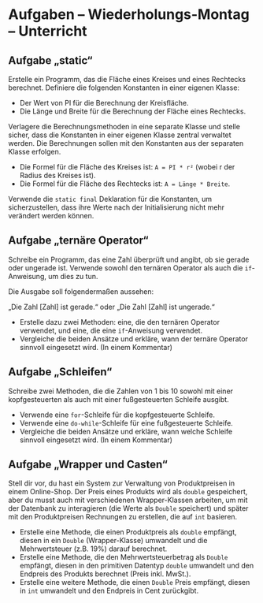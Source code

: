 # Aufgaben – Wiederholungs-Montag – Unterricht

## Aufgabe „static“

Erstelle ein Programm, das die Fläche eines Kreises und eines Rechtecks berechnet. Definiere die folgenden Konstanten in einer eigenen Klasse:

- Der Wert von PI für die Berechnung der Kreisfläche.
- Die Länge und Breite für die Berechnung der Fläche eines Rechtecks.

Verlagere die Berechnungsmethoden in eine separate Klasse und stelle sicher, dass die Konstanten in einer eigenen Klasse zentral verwaltet werden. Die Berechnungen sollen mit den Konstanten aus der separaten Klasse erfolgen.

- Die Formel für die Fläche des Kreises ist: `A = PI * r²` (wobei r der Radius des Kreises ist).
- Die Formel für die Fläche des Rechtecks ist: `A = Länge * Breite`.

Verwende die `static final` Deklaration für die Konstanten, um sicherzustellen, dass ihre Werte nach der Initialisierung nicht mehr verändert werden können.

## Aufgabe „ternäre Operator“

Schreibe ein Programm, das eine Zahl überprüft und angibt, ob sie gerade oder ungerade ist. Verwende sowohl den ternären Operator als auch die `if`-Anweisung, um dies zu tun.

Die Ausgabe soll folgendermaßen aussehen:

„Die Zahl [Zahl] ist gerade.“ oder „Die Zahl [Zahl] ist ungerade.“

- Erstelle dazu zwei Methoden: eine, die den ternären Operator verwendet, und eine, die eine `if`-Anweisung verwendet.
- Vergleiche die beiden Ansätze und erkläre, wann der ternäre Operator sinnvoll eingesetzt wird. (In einem Kommentar)

## Aufgabe „Schleifen“

Schreibe zwei Methoden, die die Zahlen von 1 bis 10 sowohl mit einer kopfgesteuerten als auch mit einer fußgesteuerten Schleife ausgibt.

- Verwende eine `for`-Schleife für die kopfgesteuerte Schleife.
- Verwende eine `do-while`-Schleife für eine fußgesteuerte Schleife.
- Vergleiche die beiden Ansätze und erkläre, wann welche Schleife sinnvoll eingesetzt wird. (In einem Kommentar)

## Aufgabe „Wrapper und Casten“

Stell dir vor, du hast ein System zur Verwaltung von Produktpreisen in einem Online-Shop. Der Preis eines Produkts wird als `double` gespeichert, aber du musst auch mit verschiedenen Wrapper-Klassen arbeiten, um mit der Datenbank zu interagieren (die Werte als `Double` speichert) und später mit den Produktpreisen Rechnungen zu erstellen, die auf `int` basieren.

- Erstelle eine Methode, die einen Produktpreis als `double` empfängt, diesen in ein `Double` (Wrapper-Klasse) umwandelt und die Mehrwertsteuer (z.B. 19%) darauf berechnet.
- Erstelle eine Methode, die den Mehrwertsteuerbetrag als `Double` empfängt, diesen in den primitiven Datentyp `double` umwandelt und den Endpreis des Produkts berechnet (Preis inkl. MwSt.).
- Erstelle eine weitere Methode, die einen `Double` Preis empfängt, diesen in `int` umwandelt und den Endpreis in Cent zurückgibt.

